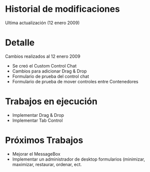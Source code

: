 # Historial de modificaciones #

Ultima actualización (12 enero 2009)

# Detalle #

Cambios realizados al 12 enero 2009

<ul>
<li>Se creó el Custom Control Chat</li>
<li>Cambios para adicionar Drag & Drop</li>
<li>Formulario de prueba del control chat</li>
<li>Formulario de prueba de mover controles entre Contenedores</li>
</ul>

# Trabajos en ejecución #

<ul>
<li>Implementar Drag & Drop</li>
<li>Implementar Tab Control</li>
</ul>

# Próximos Trabajos #

<ul>
<li>Mejorar el MessageBox</li>
<li>Implementar un administrador de desktop formularios (minimizar, maximizar, restaurar, ordenar, ect.</li>
</ul>